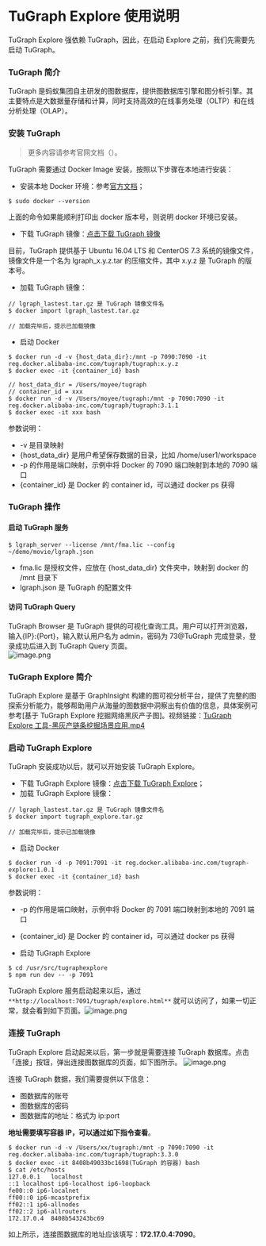 # TuGraph Explore 使用说明

TuGraph Explore 强依赖 TuGraph，因此，在启动 Explore 之前，我们先需要先启动 TuGraph。
<a name="lGD6j"></a>

### TuGraph 简介

TuGraph 是蚂蚁集团自主研发的图数据库，提供图数据库引擎和图分析引擎。其主要特点是大数据量存储和计算，同时支持高效的在线事务处理（OLTP）和在线分析处理（OLAP）。
<a name="BOZFL"></a>

### 安装 TuGraph

> 更多内容请参考官网文档（）。

TuGraph 需要通过 Docker Image 安装，按照以下步骤在本地进行安装：

- 安装本地 Docker 环境：参考[官方文档](https://docs.docker.com/get-started/)；

```shell
$ sudo docker --version
```

上面的命令如果能顺利打印出 docker 版本号，则说明 docker 环境已安装。

- 下载 TuGraph 镜像：[点击下载 TuGraph 镜像](https://tugraph-web.oss-cn-beijing.aliyuncs.com/tugraph/tugraph-3.3.0/TuGraph-Image-3.3.0.tar.gz)

目前，TuGraph 提供基于 Ubuntu 16.04 LTS 和 CenterOS 7.3 系统的镜像文件，镜像文件是一个名为 lgraph_x.y.z.tar 的压缩文件，其中 x.y.z 是 TuGraph 的版本号。

- 加载 TuGraph 镜像：

```shell
// lgraph_lastest.tar.gz 是 TuGraph 镜像文件名
$ docker import lgraph_lastest.tar.gz

// 加载完毕后，提示已加载镜像
```

- 启动 Docker

```shell
$ docker run -d -v {host_data_dir}:/mnt -p 7090:7090 -it reg.docker.alibaba-inc.com/tugraph/tugraph:x.y.z
$ docker exec -it {container_id} bash

// host_data_dir = /Users/moyee/tugraph
// container_id = xxx
$ docker run -d -v /Users/moyee/tugraph:/mnt -p 7090:7090 -it reg.docker.alibaba-inc.com/tugraph/tugraph:3.1.1
$ docker exec -it xxx bash

```

参数说明：

- -v 是目录映射
- {host_data_dir} 是用户希望保存数据的目录，比如 /home/user1/workspace
- -p 的作用是端口映射，示例中将 Docker 的 7090 端口映射到本地的 7090 端口
- {container_id} 是 Docker 的 container id，可以通过 docker ps 获得

<a name="LOzYE"></a>

### TuGraph 操作

<a name="zLris"></a>

#### 启动 TuGraph 服务

```shell
$ lgraph_server --license /mnt/fma.lic --config ~/demo/movie/lgraph.json
```

- fma.lic 是授权文件，应放在 {host_data_dir} 文件夹中，映射到 docker 的 /mnt 目录下
- lgraph.json 是 TuGraph 的配置文件

<a name="OUx1A"></a>

#### 访问 TuGraph Query

TuGraph Browser 是 TuGraph 提供的可视化查询工具。用户可以打开浏览器，输入{IP}:{Port}，输入默认用户名为 admin，密码为 73@TuGraph 完成登录，登录成功后进入到 TuGraph Query 页面。<br />![image.png](https://tugraph-web-static.oss-cn-beijing.aliyuncs.com/%E6%96%87%E6%A1%A3/2.Operating/7.tugraph-browser-query-01.png)
<a name="wGOCA"></a>

### TuGraph Explore 简介

TuGraph Explore 是基于 GraphInsight 构建的图可视分析平台，提供了完整的图探索分析能力，能够帮助用户从海量的图数据中洞察出有价值的信息，具体案例可参考[基于 TuGraph Explore 挖掘网络黑灰产子图]。视频链接：[TuGraph Explore 工具-黑灰产链条挖掘场景应用.mp4](https://www.bilibili.com/video/BV1VP411V7kN?spm_id_from=333.999.0.0)

<a name="uw3UH"></a>

### 启动 TuGraph Explore

TuGraph 安装成功以后，就可以开始安装 TuGraph Explore。

- 下载 TuGraph Explore 镜像：[点击下载 TuGraph Explore](https://tugraph-web-static.oss-cn-beijing.aliyuncs.com/tugraph-expolore/tugraph_explore.tar.gz)；
- 加载 TuGraph Explore 镜像：

```shell
// lgraph_lastest.tar.gz 是 TuGraph 镜像文件名
$ docker import tugraph_explore.tar.gz

// 加载完毕后，提示已加载镜像
```

- 启动 Docker

```shell
$ docker run -d -p 7091:7091 -it reg.docker.alibaba-inc.com/tugraph-explore:1.0.1
$ docker exec -it {container_id} bash
```

参数说明：

- -p 的作用是端口映射，示例中将 Docker 的 7091 端口映射到本地的 7091 端口
- {container_id} 是 Docker 的 container id，可以通过 docker ps 获得

- 启动 TuGraph Explore

```shell
$ cd /usr/src/tugraphexplore
$ npm run dev -- -p 7091
```

TuGraph Explore 服务启动起来以后，通过 `**http://localhost:7091/tugraph/explore.html**` 就可以访问了，如果一切正常，就会看到如下页面。![image.png](https://tugraph-web-static.oss-cn-beijing.aliyuncs.com/tugraph-expolore/tugraph-explore-index.png)

### 连接 TuGraph

TuGraph Explore 启动起来以后，第一步就是需要连接 TuGraph 数据库。点击「连接」按钮，弹出连接图数据库的页面，如下图所示。
![image.png](https://gw.alipayobjects.com/mdn/rms_fa12c2/afts/img/A*JEUKRYMH--4AAAAAAAAAAAAAARQnAQ)

连接 TuGraph 数据，我们需要提供以下信息：

- 图数据库的账号
- 图数据库的密码
- 图数据库的地址：格式为 ip:port

**地址需要填写容器 IP，可以通过如下指令查看**。

```
$ docker run -d -v /Users/xx/tugraph:/mnt -p 7090:7090 -it reg.docker.alibaba-inc.com/tugraph/tugraph:3.3.0
$ docker exec -it 8408b49033bc1698(TuGraph 的容器) bash
$ cat /etc/hosts
127.0.0.1	localhost
::1	localhost ip6-localhost ip6-loopback
fe00::0	ip6-localnet
ff00::0	ip6-mcastprefix
ff02::1	ip6-allnodes
ff02::2	ip6-allrouters
172.17.0.4	8408b543243bc69
```

如上所示，连接图数据库的地址应该填写：**172.17.0.4:7090**。
